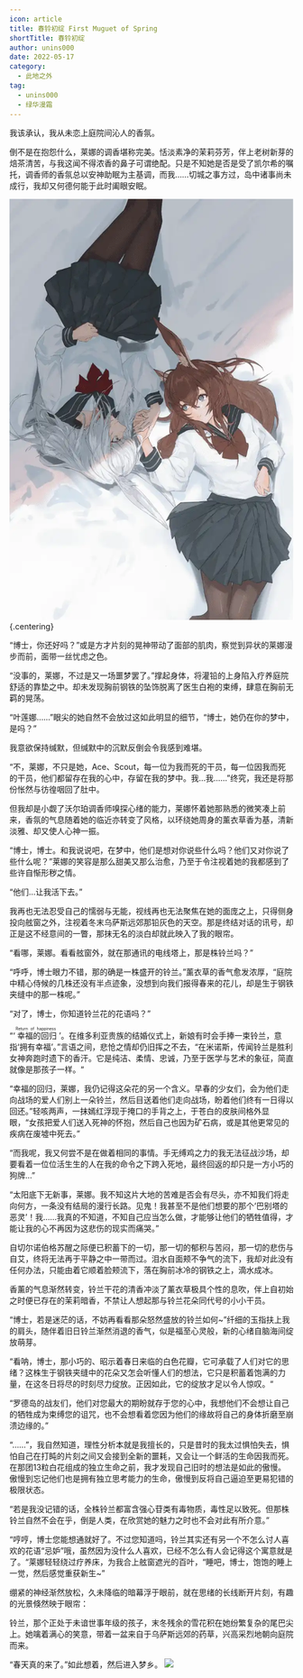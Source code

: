 ```yaml
---
icon: article
title: 春铃初绽 First Muguet of Spring
shortTitle: 春铃初绽
author: unins000
date: 2022-05-17
category:
  - 此地之外
tag:
  - unins000
  - 绿华漫霜
---
```


我该承认，我从未恋上庭院间沁人的香氛。

倒不是在抱怨什么，莱娜的调香堪称完美。恬淡素净的茉莉芬芳，伴上老树新芽的焙茶清苦，与我这闻不得浓香的鼻子可谓绝配。只是不知她是否是受了凯尔希的嘱托，调香师的香氛总以安神助眠为主基调，而我……切城之事方过，岛中诸事尚未成行，我却又何德何能于此时阖眼安眠。

<!-- more -->

![](./res/63199501_1639071689.webp) {.centering}

“博士，你还好吗？”或是方才片刻的晃神带动了面部的肌肉，察觉到异状的莱娜漫步而前，面带一丝忧虑之色。

“没事的，莱娜，不过是又一场噩梦罢了。”撑起身体，将灌铅的上身陷入疗养庭院舒适的靠垫之中。却未发现胸前钢铁的坠饰脱离了医生白袍的束缚，肆意在胸前无羁的晃荡。

“叶莲娜……”眼尖的她自然不会放过这如此明显的细节，“博士，她仍在你的梦中，是吗？”

我意欲保持缄默，但缄默中的沉默反倒会令我感到难堪。

“不，莱娜，不只是她，Ace、Scout，每一位为我而死的干员，每一位因我而死的干员，他们都留存在我的心中，存留在我的梦中。我…我……”终究，我还是将那份怅然与彷徨咽回了肚中。

但我却是小觑了沃尔珀调香师嗅探心绪的能力，莱娜怀着她那熟悉的微笑凑上前来，香氛的气息随着她的临近亦转变了风格，以环绕她周身的薰衣草香为基，清新淡雅、却又使人心神一振。

“博士，博士。和我说说吧，在梦中，他们是想对你说些什么吗？他们又对你说了些什么呢？”莱娜的笑容是那么甜美又那么治愈，乃至于令注视着她的我都感到了些许自惭形秽之情。

“他们…让我活下去。”

我再也无法忍受自己的懦弱与无能，视线再也无法聚焦在她的面庞之上，只得侧身投向舷窗之外，注视着冬末乌萨斯远郊那铅灰色的天空。那是终结对话的讯号，却正是这不经意间的一瞥，那抹无名的淡白却就此映入了我的眼帘。

“看哪，莱娜。看看舷窗外，就在那通讯的电线塔上，那是株铃兰吗？”

“呼呼，博士眼力不错，那的确是一株盛开的铃兰。”薰衣草的香气愈发浓厚，“庭院中精心侍候的几株还没有半点迹象，没想到向我们报得春来的花儿，却是生于钢铁夹缝中的那一株呢。”

“对了，博士，你知道铃兰花的花语吗？”

“‘<ruby>
  幸福的回归 <rp>(</rp><rt>Return of happiness</rt><rp>)</rp>
</ruby>’。在维多利亚贵族的结婚仪式上，新娘有时会手捧一束铃兰，意指‘拥有幸福’。”言语之间，悲怆之情却仍旧挥之不去，“在米诺斯，传闻铃兰是胜利女神奔跑时遗下的香汗。它是纯洁、柔情、忠诚，乃至于医学与艺术的象征，简直就像是那孩子一样。“

“幸福的回归，莱娜，我仍记得这朵花的另一个含义。早春的少女们，会为他们走向战场的爱人们别上一朵铃兰，然后目送着他们走向战场，盼着他们终有一日得以回还。”轻咳两声，一抹嫣红浮现于掩口的手背之上，于苍白的皮肤间格外显眼，“女孩把爱人们送入死神的怀抱，然后自己也因为矿石病，或是其他更常见的疾病在废墟中死去。”

“而我呢，我又何尝不是在做着相同的事情。手无缚鸡之力的我无法征战沙场，却要看着一位位活生生的人在我的命令之下跨入死地，最终回返的却只是一方小巧的狗牌…”

“太阳底下无新事，莱娜。我不知这片大地的苦难是否会有尽头，亦不知我们将走向何方，一条没有结局的漫行长路。见鬼！我甚至不是他们想要的那个‘巴别塔的恶灵’！我……我真的不知道，不知自己应当怎么做，才能够让他们的牺牲值得，才能让我的心不再因为这悲伤的现实而痛哭。”

自切尔诺伯格苏醒之际便已积蓄下的一切，那一切的郁积与苦闷，那一切的悲伤与自艾，终将无法再于平静之中一带而过。泪水自面颊不争气的流下，我却对此没有任何办法，只能由着它顺着脸颊流下，落在胸前冰冷的钢铁之上，滴水成冰。

香薰的气息渐然转变，铃兰干花的清香冲淡了薰衣草极具个性的息吹，伴上自初始之时便已存在的茉莉暗香，不禁让人想起那与铃兰花朵同代号的小小干员。

“博士，若是迷茫的话，不妨再看看那朵怒然盛放的铃兰如何~”纤细的玉指扶上我的肩头，随伴着旧日铃兰渐然消退的香气，似是福至心灵般，新的心绪自脑海间绽放萌芽。

“看呐，博士，那小巧的、昭示着春日来临的白色花瓣，它可承载了人们对它的思绪？这株生于钢铁夹缝中的花朵又怎会听懂人们的想法，它只是积蓄着饱满的力量，在这冬日将尽的时刻尽力绽放。正因如此，它的绽放才足以令人惊叹。“

“罗德岛的战友们，他们对您最大的期盼就存于您的心中，我想他们不会想让自己的牺牲成为束缚您的诅咒，也不会想看着您因为他们的缘故将自己的身体折磨至崩溃边缘的。”

“……”，我自然知道，理性分析本就是我擅长的，只是昔时的我太过惧怕失去，惧怕自己在打盹的片刻之间又会接到全新的噩耗，又会让一个鲜活的生命因我而死。在那团13粒白花组成的独立生命之前，我才发现自己旧时的想法是如此的傲慢。傲慢到忘记他们也是拥有独立思考能力的生命，傲慢到反将自己逼迫至更易犯错的极限状态。

“若是我没记错的话，全株铃兰都富含强心苷类有毒物质，毒性足以致死。但那株铃兰自然不会在乎，倒是人类，在欣赏她的魅力之时也不会对此有所介意。”

“哼哼，博士您能想通就好了。不过您知道吗，铃兰其实还有另一个不怎么讨人喜欢的花语“忌妒”哦，虽然因为没什么人喜欢，已经不怎么有人会记得这个寓意就是了。“莱娜轻轻绕过疗养床，为我合上舷窗遮光的百叶，“睡吧，博士，饱饱的睡上一觉，然后感觉重获新生~”

绷紧的神经渐然放松，久未降临的暗幕浮于眼前，就在思绪的长线断开片刻，有趣的光景倏然映于眼帘：

铃兰，那个正处于未谙世事年级的孩子，末冬残余的雪花积在她纷繁复杂的尾巴尖上。她噙着满心的笑意，带着一盆来自于乌萨斯远郊的药草，兴高采烈地朝向庭院而来。

“春天真的来了。”如此想着，然后进入梦乡。
![](/eod.png)

<ArticleAd />
